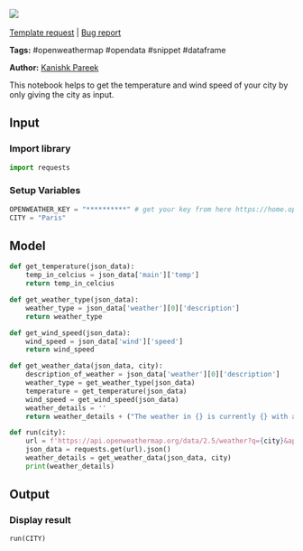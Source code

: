 <a href="https://app.naas.ai/user-redirect/naas/downloader?url=https://raw.githubusercontent.com/jupyter-naas/awesome-notebooks/master/OpenWeatherMap/OpenWeatherMap_Get_City_temperature_weather-type_wind-speed.ipynb" target="_parent"><img src="https://naasai-public.s3.eu-west-3.amazonaws.com/open_in_naas.svg"/></a><br><br><a href="https://github.com/jupyter-naas/awesome-notebooks/issues/new?assignees=&labels=&template=template-request.md&title=Tool+-+Action+of+the+notebook+">Template request</a> | <a href="https://github.com/jupyter-naas/awesome-notebooks/issues/new?assignees=&labels=bug&template=bug_report.md&title=OpenWeatherMap+-+Get+City+temperature+weather-type+wind-speed:+Error+short+description">Bug report</a>

**Tags:** #openweathermap #opendata #snippet #dataframe

**Author:** [Kanishk Pareek](https://in.linkedin.com/in/kanishkpareek)

This notebook helps to get the temperature and wind speed of your city by only giving the city as input.

## Input
### Import library


```python
import requests
```

### Setup Variables


```python
OPENWEATHER_KEY = "**********" # get your key from here https://home.openweathermap.org/api_keys (it takes couples of minutes)
CITY = "Paris"
```

## Model


```python
def get_temperature(json_data):
    temp_in_celcius = json_data['main']['temp']
    return temp_in_celcius

def get_weather_type(json_data):
    weather_type = json_data['weather'][0]['description']
    return weather_type

def get_wind_speed(json_data):
    wind_speed = json_data['wind']['speed']
    return wind_speed

def get_weather_data(json_data, city):
    description_of_weather = json_data['weather'][0]['description']
    weather_type = get_weather_type(json_data)
    temperature = get_temperature(json_data)
    wind_speed = get_wind_speed(json_data)
    weather_details = ''
    return weather_details + ("The weather in {} is currently {} with a temperature of {} degrees and wind speeds reaching {} km/ph".format(city, weather_type, temperature, wind_speed))

def run(city):
    url = f'https://api.openweathermap.org/data/2.5/weather?q={city}&appid={OPENWEATHER_KEY}&units=metric'
    json_data = requests.get(url).json()
    weather_details = get_weather_data(json_data, city)
    print(weather_details)
```

## Output

### Display result


```python
run(CITY)
```
